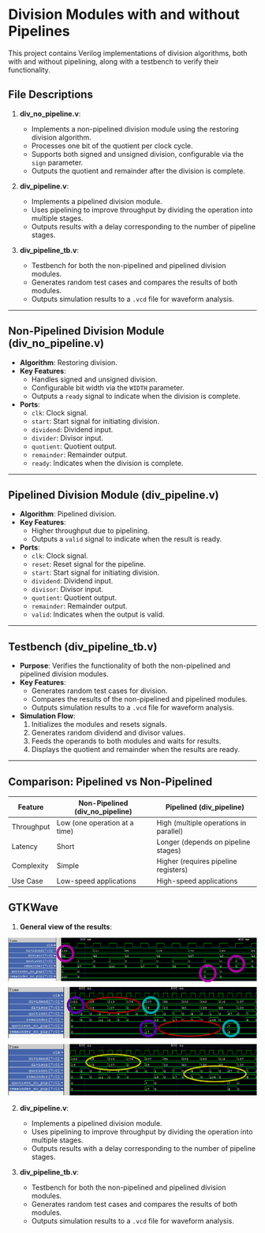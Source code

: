 # Division Modules with and without Pipelines

This project contains Verilog implementations of division algorithms, both with and without pipelining, along with a testbench to verify their functionality.

## File Descriptions

1. **div_no_pipeline.v**:

   - Implements a non-pipelined division module using the restoring division algorithm.
   - Processes one bit of the quotient per clock cycle.
   - Supports both signed and unsigned division, configurable via the `sign` parameter.
   - Outputs the quotient and remainder after the division is complete.

2. **div_pipeline.v**:

   - Implements a pipelined division module.
   - Uses pipelining to improve throughput by dividing the operation into multiple stages.
   - Outputs results with a delay corresponding to the number of pipeline stages.

3. **div_pipeline_tb.v**:
   - Testbench for both the non-pipelined and pipelined division modules.
   - Generates random test cases and compares the results of both modules.
   - Outputs simulation results to a `.vcd` file for waveform analysis.

---

## Non-Pipelined Division Module (div_no_pipeline.v)

- **Algorithm**: Restoring division.
- **Key Features**:
  - Handles signed and unsigned division.
  - Configurable bit width via the `WIDTH` parameter.
  - Outputs a `ready` signal to indicate when the division is complete.
- **Ports**:
  - `clk`: Clock signal.
  - `start`: Start signal for initiating division.
  - `dividend`: Dividend input.
  - `divider`: Divisor input.
  - `quotient`: Quotient output.
  - `remainder`: Remainder output.
  - `ready`: Indicates when the division is complete.

---

## Pipelined Division Module (div_pipeline.v)

- **Algorithm**: Pipelined division.
- **Key Features**:
  - Higher throughput due to pipelining.
  - Outputs a `valid` signal to indicate when the result is ready.
- **Ports**:
  - `clk`: Clock signal.
  - `reset`: Reset signal for the pipeline.
  - `start`: Start signal for initiating division.
  - `dividend`: Dividend input.
  - `divisor`: Divisor input.
  - `quotient`: Quotient output.
  - `remainder`: Remainder output.
  - `valid`: Indicates when the output is valid.

---

## Testbench (div_pipeline_tb.v)

- **Purpose**: Verifies the functionality of both the non-pipelined and pipelined division modules.
- **Key Features**:
  - Generates random test cases for division.
  - Compares the results of the non-pipelined and pipelined modules.
  - Outputs simulation results to a `.vcd` file for waveform analysis.
- **Simulation Flow**:
  1. Initializes the modules and resets signals.
  2. Generates random dividend and divisor values.
  3. Feeds the operands to both modules and waits for results.
  4. Displays the quotient and remainder when the results are ready.

---

## Comparison: Pipelined vs Non-Pipelined

| Feature    | Non-Pipelined (div_no_pipeline) | Pipelined (div_pipeline)               |
| ---------- | ------------------------------- | -------------------------------------- |
| Throughput | Low (one operation at a time)   | High (multiple operations in parallel) |
| Latency    | Short                           | Longer (depends on pipeline stages)    |
| Complexity | Simple                          | Higher (requires pipeline registers)   |
| Use Case   | Low-speed applications          | High-speed applications                |

## GTKWave

1. **General view of the results**:

![general_view]

[general_view]: https://github.com/SantiStormblessed/Division_Pipeline_Verilog/blob/main/images/ejemplo_datos_perdidos.png "General view"

2. **div_pipeline.v**:

   - Implements a pipelined division module.
   - Uses pipelining to improve throughput by dividing the operation into multiple stages.
   - Outputs results with a delay corresponding to the number of pipeline stages.

3. **div_pipeline_tb.v**:
   - Testbench for both the non-pipelined and pipelined division modules.
   - Generates random test cases and compares the results of both modules.
   - Outputs simulation results to a `.vcd` file for waveform analysis.
